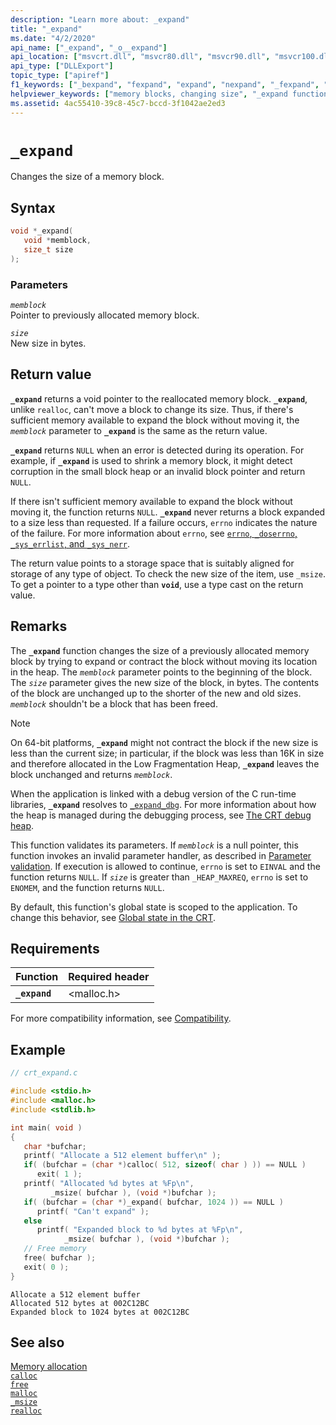 ```yaml
---
description: "Learn more about: _expand"
title: "_expand"
ms.date: "4/2/2020"
api_name: ["_expand", "_o__expand"]
api_location: ["msvcrt.dll", "msvcr80.dll", "msvcr90.dll", "msvcr100.dll", "msvcr100_clr0400.dll", "msvcr110.dll", "msvcr110_clr0400.dll", "msvcr120.dll", "msvcr120_clr0400.dll", "ucrtbase.dll", "api-ms-win-crt-heap-l1-1-0.dll"]
api_type: ["DLLExport"]
topic_type: ["apiref"]
f1_keywords: ["_bexpand", "fexpand", "expand", "nexpand", "_fexpand", "_nexpand", "bexpand", "_expand"]
helpviewer_keywords: ["memory blocks, changing size", "_expand function", "expand function"]
ms.assetid: 4ac55410-39c8-45c7-bccd-3f1042ae2ed3
---
```

# `_expand`

Changes the size of a memory block.

## Syntax

```C
void *_expand(
   void *memblock,
   size_t size
);
```

### Parameters

*`memblock`*\
Pointer to previously allocated memory block.

*`size`*\
New size in bytes.

## Return value

**`_expand`** returns a void pointer to the reallocated memory block. **`_expand`**, unlike `realloc`, can't move a block to change its size. Thus, if there's sufficient memory available to expand the block without moving it, the *`memblock`* parameter to **`_expand`** is the same as the return value.

**`_expand`** returns `NULL` when an error is detected during its operation. For example, if **`_expand`** is used to shrink a memory block, it might detect corruption in the small block heap or an invalid block pointer and return `NULL`.

If there isn't sufficient memory available to expand the block without moving it, the function returns `NULL`. **`_expand`** never returns a block expanded to a size less than requested. If a failure occurs, `errno` indicates the nature of the failure. For more information about `errno`, see [`errno`, `_doserrno`, `_sys_errlist`, and `_sys_nerr`](../errno-doserrno-sys-errlist-and-sys-nerr.md).

The return value points to a storage space that is suitably aligned for storage of any type of object. To check the new size of the item, use `_msize`. To get a pointer to a type other than **`void`**, use a type cast on the return value.

## Remarks

The **`_expand`** function changes the size of a previously allocated memory block by trying to expand or contract the block without moving its location in the heap. The *`memblock`* parameter points to the beginning of the block. The *`size`* parameter gives the new size of the block, in bytes. The contents of the block are unchanged up to the shorter of the new and old sizes. *`memblock`* shouldn't be a block that has been freed.

> [!NOTE]
> On 64-bit platforms, **`_expand`** might not contract the block if the new size is less than the current size; in particular, if the block was less than 16K in size and therefore allocated in the Low Fragmentation Heap, **`_expand`** leaves the block unchanged and returns *`memblock`*.

When the application is linked with a debug version of the C run-time libraries, **`_expand`** resolves to [`_expand_dbg`](expand-dbg.md). For more information about how the heap is managed during the debugging process, see [The CRT debug heap](../crt-debug-heap-details.md).

This function validates its parameters. If *`memblock`* is a null pointer, this function invokes an invalid parameter handler, as described in [Parameter validation](../parameter-validation.md). If execution is allowed to continue, `errno` is set to `EINVAL` and the function returns `NULL`. If *`size`* is greater than `_HEAP_MAXREQ`, `errno` is set to `ENOMEM`, and the function returns `NULL`.

By default, this function's global state is scoped to the application. To change this behavior, see [Global state in the CRT](../global-state.md).

## Requirements

| Function | Required header |
|---|---|
| **`_expand`** | \<malloc.h> |

For more compatibility information, see [Compatibility](../compatibility.md).

## Example

```C
// crt_expand.c

#include <stdio.h>
#include <malloc.h>
#include <stdlib.h>

int main( void )
{
   char *bufchar;
   printf( "Allocate a 512 element buffer\n" );
   if( (bufchar = (char *)calloc( 512, sizeof( char ) )) == NULL )
      exit( 1 );
   printf( "Allocated %d bytes at %Fp\n",
         _msize( bufchar ), (void *)bufchar );
   if( (bufchar = (char *)_expand( bufchar, 1024 )) == NULL )
      printf( "Can't expand" );
   else
      printf( "Expanded block to %d bytes at %Fp\n",
            _msize( bufchar ), (void *)bufchar );
   // Free memory
   free( bufchar );
   exit( 0 );
}
```

```Output
Allocate a 512 element buffer
Allocated 512 bytes at 002C12BC
Expanded block to 1024 bytes at 002C12BC
```

## See also

[Memory allocation](../memory-allocation.md)\
[`calloc`](calloc.md)\
[`free`](free.md)\
[`malloc`](malloc.md)\
[`_msize`](msize.md)\
[`realloc`](realloc.md)
